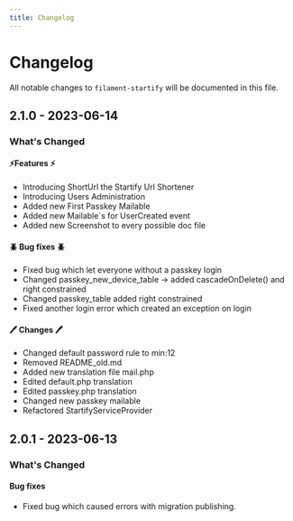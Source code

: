 ```yaml
---
title: Changelog
---
```


# Changelog

All notable changes to `filament-startify` will be documented in this file.

## 2.1.0 - 2023-06-14
### What's Changed
#### ⚡Features ⚡
+ Introducing ShortUrl the Startify Url Shortener
+ Introducing Users Administration 
+ Added new First Passkey Mailable
+ Added new Mailable`s for UserCreated event
+ Added new Screenshot to every possible doc file

#### 🪲 Bug fixes 🪲
+ Fixed bug which let everyone without a passkey login
+ Changed passkey_new_device_table -> added cascadeOnDelete() and right constrained
+ Changed passkey_table added right constrained
+ Fixed another login error which created an exception on login

#### 🖊️ Changes 🖊️
+ Changed default password rule to min:12
+ Removed README_old.md
+ Added new translation file mail.php
+ Edited default.php translation
+ Edited passkey.php translation
+ Changed new passkey mailable
+ Refactored StartifyServiceProvider


## 2.0.1 - 2023-06-13
### What's Changed
#### Bug fixes
 + Fixed bug which caused errors with migration publishing.
